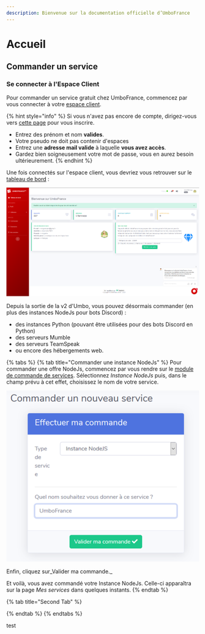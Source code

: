 ```yaml
---
description: Bienvenue sur la documentation officielle d’UmboFrance
---
```


# Accueil

## Commander un service

### Se connecter à l'Espace Client

Pour commander un service gratuit chez UmboFrance, commencez par vous connecter à votre [espace client](https://umbo-france.eu/client). 

{% hint style="info" %}
Si vous n'avez pas encore de compte, dirigez-vous vers [cette page](https://umbo-france.eu/client/inscription) pour vous inscrire.

* Entrez des prénom et nom **valides**.
* Votre pseudo ne doit pas contenir d'espaces
* Entrez une **adresse mail valide** à laquelle **vous avez accès**.
* Gardez bien soigneusement votre mot de passe, vous en aurez besoin ultérieurement.
{% endhint %}

Une fois connectés sur l'espace client, vous devriez vous retrouver sur le [tableau de bord](https://umbo-france.eu/client/tableau-de-bord) :

![Aper&#xE7;u du tableau de bord](.gitbook/assets/index.png)

Depuis la sortie de la v2 d'Umbo, vous pouvez désormais commander \(en plus des instances NodeJs pour bots Discord\) :

* des instances Python \(pouvant être utilisées pour des bots Discord en Python\)
* des serveurs Mumble
* des serveurs TeamSpeak
* ou encore des hébergements web.

{% tabs %}
{% tab title="Commander une instance NodeJs" %}
Pour commander une offre NodeJs, commencez par vous rendre sur le [module de commande de services](https://umbo-france.eu/client/commander). Sélectionnez _Instance NodeJs_ puis, dans le champ prévu à cet effet, choisissez le nom de votre service.

![Choisissez le nom de votre service](.gitbook/assets/screenshot_2.png)

Enfin, cliquez sur_Valider ma commande._

Et voilà, vous avez commandé votre Instance NodeJs. Celle-ci apparaîtra sur la page _Mes services_ dans quelques instants.
{% endtab %}

{% tab title="Second Tab" %}

{% endtab %}
{% endtabs %}

test

